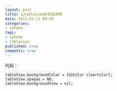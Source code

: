 ```yaml
---
layout: post
title: 让tableview的背景透明
date: 2012-01-13 09:39
categories:
- iphone
tags:
- iphone
- tableview
published: true
comments: true
---
```

代码：

    tableView.backgroundColor = [UIColor clearColor];
    tableView.opaque = NO;
    tableView.backgroundView = nil;
